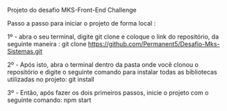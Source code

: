 Projeto do desafio MKS-Front-End Challenge

Passo a passo para iniciar o projeto de forma local :

1º - abra o seu terminal, digite git clone e coloque o link do repositório, da seguinte maneira :
git clone https://github.com/Permanent5/Desafio-Mks-Sistemas.git

2º - Após isto, abra o terminal dentro da pasta onde você clonou o repositório e digite o seguinte comando para instalar todas as bibliotecas utilizadas no projeto:
git install

3º - Então, após fazer os dois primeiros passos, inicie o projeto com o seguinte comando:
npm start
